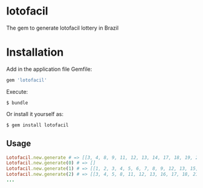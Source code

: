 # lotofacil
The gem to generate lotofacil lottery in Brazil
# Installation
Add in the application file Gemfile:
```ruby
gem 'lotofacil'
```
Execute:

    $ bundle
  
Or install it yourself as:

    $ gem install lotofacil
  
## Usage
```ruby
Lotofacil.new.generate # => [[3, 4, 8, 9, 11, 12, 13, 14, 17, 18, 19, 20, 22, 24, 25]]
Lotofacil.new.generate(0) # => []
Lotofacil.new.generate(1) # => [[1, 2, 3, 4, 5, 6, 7, 8, 9, 12, 13, 15, 16, 17, 24]]
Lotofacil.new.generate(2) # => [[3, 4, 5, 8, 11, 12, 13, 16, 17, 18, 21, 22, 23, 24, 25], [1, 3, 4, 5, 6, 7, 9, 10, 14, 15, 17, 18, 19, 21, 24]]
...
```
